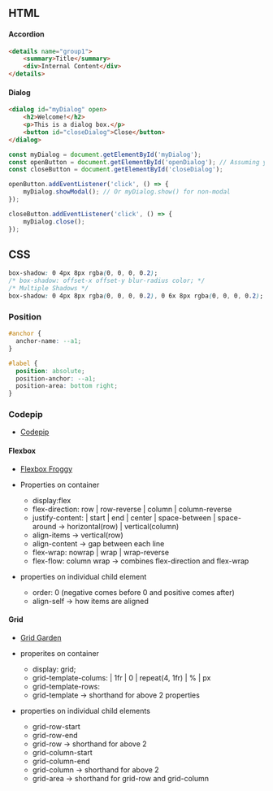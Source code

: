 ## HTML

#### Accordion
```html
<details name="group1">
    <summary>Title</summary>
    <div>Internal Content</div>
</details> 
```

#### Dialog
```html
<dialog id="myDialog" open>
    <h2>Welcome!</h2>
    <p>This is a dialog box.</p>
    <button id="closeDialog">Close</button>
</dialog>

```

```js
const myDialog = document.getElementById('myDialog');
const openButton = document.getElementById('openDialog'); // Assuming you have an open button
const closeButton = document.getElementById('closeDialog');

openButton.addEventListener('click', () => {
    myDialog.showModal(); // Or myDialog.show() for non-modal
});

closeButton.addEventListener('click', () => {
    myDialog.close();
});

```

## CSS

```css
box-shadow: 0 4px 8px rgba(0, 0, 0, 0.2);
/* box-shadow: offset-x offset-y blur-radius color; */
/* Multiple Shadows */
box-shadow: 0 4px 8px rgba(0, 0, 0, 0.2), 0 6x 8px rgba(0, 0, 0, 0.2);

```

### Position 

```css
#anchor {
  anchor-name: --a1;
}

#label {
  position: absolute;
  position-anchor: --a1;
  position-area: bottom right;
}


```

### Codepip
- [Codepip](https://codepip.com/games/flexbox-froggy/)

#### Flexbox
- [Flexbox Froggy](https://flexboxfroggy.com/)

- Properties on container
    - display:flex
    - flex-direction: row | row-reverse | column | column-reverse
    - justify-content: | start | end | center | space-between | space-around -> horizontal(row) | vertical(column)
    - align-items -> vertical(row)
    - align-content -> gap between each line
    - flex-wrap: nowrap | wrap | wrap-reverse
    - flex-flow: column wrap -> combines flex-direction and flex-wrap

- properties on individual child element
    - order: 0 (negative comes before 0 and positive comes after)
    - align-self -> how items are aligned

#### Grid
- [Grid Garden](https://cssgridgarden.com/)

- properites on container
    - display: grid;
    - grid-template-colums: | 1fr | 0 | repeat(4, 1fr) | % | px
    - grid-template-rows:
    - grid-template -> shorthand for above 2 properties

- properties on individual child elements
    - grid-row-start
    - grid-row-end
    - grid-row -> shorthand for above 2
    - grid-column-start
    - grid-column-end
    - grid-column -> shorthand for above 2
    - grid-area -> shorthand for grid-row and grid-column


